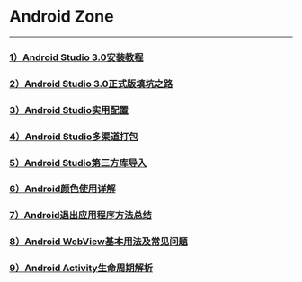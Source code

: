 # Android Zone
***
### [1）Android Studio 3.0安装教程](https://www.jianshu.com/p/9e7003242894)
### [2）Android Studio 3.0正式版填坑之路](https://www.jianshu.com/p/9b25087a5d7d)
### [3）Android Studio实用配置](https://www.jianshu.com/p/6c92287ce27a)
### [4）Android Studio多渠道打包](https://www.jianshu.com/p/14d3d3d9803d)
### [5）Android Studio第三方库导入](https://www.jianshu.com/p/b6704aa3b6b6)
### [6）Android颜色使用详解](https://www.jianshu.com/p/3c1fe10aed4f)
### [7）Android退出应用程序方法总结](https://www.jianshu.com/p/1adb4a6b8618)
### [8）Android WebView基本用法及常见问题](https://www.jianshu.com/p/8cad14a66ea5)
### [9）Android Activity生命周期解析](https://www.jianshu.com/p/96fa44c550eb)